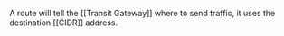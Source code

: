 A route will tell the [[Transit Gateway]] where to send traffic, it uses the destination [[CIDR]] address.
